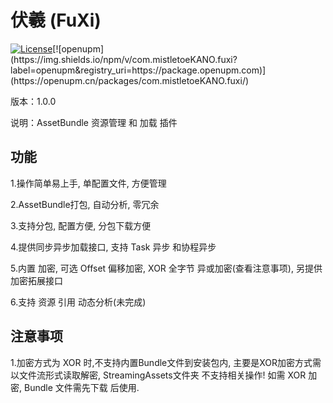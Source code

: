 # 伏羲 (FuXi) 

[![License](https://img.shields.io/github/license/mistletoeKANO/fuxi)]([https://github.com/tuyoogame/YooAsset/blob/master/LICENSE](https://github.com/mistletoeKANO/fuxi-example/blob/main/LICENSE))[![openupm](https://img.shields.io/npm/v/com.mistletoeKANO.fuxi?label=openupm&registry_uri=https://package.openupm.com)](https://openupm.cn/packages/com.mistletoeKANO.fuxi/)

版本：1.0.0

说明：AssetBundle 资源管理 和 加载 插件

## 功能 
1.操作简单易上手, 单配置文件, 方便管理

2.AssetBundle打包, 自动分析, 零冗余

3.支持分包, 配置方便, 分包下载方便

4.提供同步异步加载接口, 支持 Task 异步 和协程异步

5.内置 加密, 可选 Offset 偏移加密, XOR 全字节 异或加密(查看注意事项), 另提供 加密拓展接口

6.支持 资源 引用 动态分析(未完成)

## 注意事项

1.加密方式为 XOR 时,不支持内置Bundle文件到安装包内, 主要是XOR加密方式需以文件流形式读取解密, StreamingAssets文件夹 不支持相关操作! 如需 XOR 加密, Bundle 文件需先下载 后使用.
